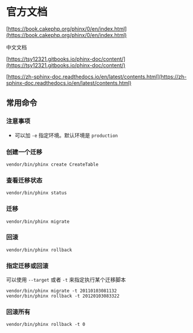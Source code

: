 # 官方文档
[https://book.cakephp.org/phinx/0/en/index.html](https://book.cakephp.org/phinx/0/en/index.html)

中文文档

[https://tsy12321.gitbooks.io/phinx-doc/content/](https://tsy12321.gitbooks.io/phinx-doc/content/)

[https://zh-sphinx-doc.readthedocs.io/en/latest/contents.html](https://zh-sphinx-doc.readthedocs.io/en/latest/contents.html)

## 常用命令
### 注意事项
- 可以加 `-e` 指定环境。默认环境是 `production`

### 创建一个迁移
```
vendor/bin/phinx create CreateTable
```
### 查看迁移状态
```
vendor/bin/phinx status
```
### 迁移
```
vendor/bin/phinx migrate
```
### 回滚
```
vendor/bin/phinx rollback
```
### 指定迁移或回滚
可以使用 `--target` 或者 `-t` 来指定执行某个迁移脚本
```
vendor/bin/phinx migrate -t 20110103081132
vendor/bin/phinx rollback -t 20120103083322
```
### 回滚所有
```
vendor/bin/phinx rollback -t 0
```
